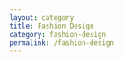 ```yaml
---
layout: category
title: Fashion Design
category: fashion-design
permalink: /fashion-design
---
```


